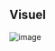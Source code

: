 ## Visuel 
![image](https://github.com/MathisTBU/ArcadiaPlay/assets/120473930/4ce57319-dcd5-47a2-995b-6cbdc6f711ad)
